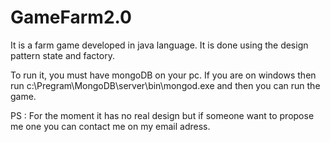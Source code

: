 # GameFarm2.0
It is a farm game developed in java language. It is done using the design pattern state and factory.

To run it, you must have mongoDB on your pc. If you are on windows then run c:\Pregram\MongoDB\server\bin\mongod.exe and then you can run the game.

PS : For the moment it has no real design but if someone want to propose me one you can contact me on my email adress.
